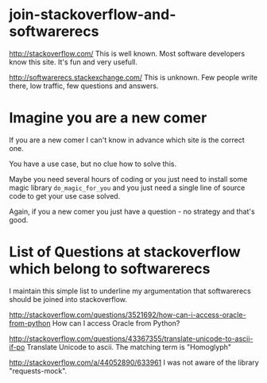 # join-stackoverflow-and-softwarerecs

http://stackoverflow.com/ This is well known. Most software developers know this site. It's fun and very usefull.

http://softwarerecs.stackexchange.com/ This is unknown. Few people write there, low traffic, few questions and answers.

# Imagine you are a new comer

If you are a new comer I can't know in advance which site is the correct one.

You have a use case, but no clue how to solve this.

Maybe you need several hours of coding or you just need to install some magic library `do_magic_for_you`
and you just need a single line of source code to get your use case solved.

Again, if you a new comer you just have a question - no strategy and that's good.

# List of Questions at stackoverflow which belong to softwarerecs

I maintain this simple list to underline my argumentation that softwarerecs should be joined into stackoverflow.

http://stackoverflow.com/questions/3521692/how-can-i-access-oracle-from-python How can I access Oracle from Python?

http://stackoverflow.com/questions/43367355/translate-unicode-to-ascii-if-po Translate Unicode to ascii. The matching term is "Homoglyph"

http://stackoverflow.com/a/44052890/633961 I was not aware of the library "requests-mock".
